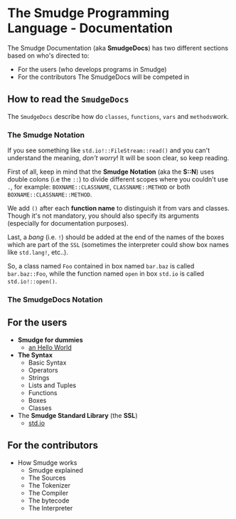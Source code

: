 # The Smudge Programming Language - Documentation
The Smudge Documentation (aka **SmudgeDocs**) has two different sections based
on who's directed to:
 - For the users (who develops programs in Smudge)
 - For the contributors
 The SmudgeDocs will be competed in

## How to read the `SmudgeDocs`
The `SmudgeDocs` describe how do `classes`, `functions`, `vars` and `methods`work.

### The Smudge Notation
If you see something like `std.io!::FileStream::read()` and you can't understand
the meaning, _don't worry_! It will be soon clear, so keep reading.

First of all, keep in mind that the **Smudge Notation** (aka the **S::N**)
uses double colons (i.e the `::`) to divide different scopes where you couldn't
use `.`, for example: `BOXNAME::CLASSNAME`, `CLASSNAME::METHOD` or both
`BOXNAME::CLASSNAME::METHOD`.

We add `()` after each **function name** to distinguish it from vars and
classes. Though it's not mandatory, you should also specify its arguments
(especially for documentation purposes).

Last, a _bang_ (i.e. `!`) should be added at the end of the names of the
boxes which are part of the `SSL` (sometimes the interpreter could show
box names like `std.lang!`, etc..).

So, a class named `Foo` contained in box named `bar.baz` is called
`bar.baz::Foo`, while the function named `open` in box `std.io` is called
`std.io!::open()`.

### The SmudgeDocs Notation



## For the users
- **Smudge for dummies**
    - [an Hello World](Overview.md)
- **The Syntax**
    - Basic Syntax
    - Operators
    - Strings
    - Lists and Tuples
    - Functions
    - Boxes
    - Classes
- The **Smudge Standard Library** (the **SSL**)
    - [std.io](stdio.md)

## For the contributors
- How Smudge works
    - Smudge explained
    - The Sources
    - The Tokenizer
    - The Compiler
    - The bytecode
    - The Interpreter
